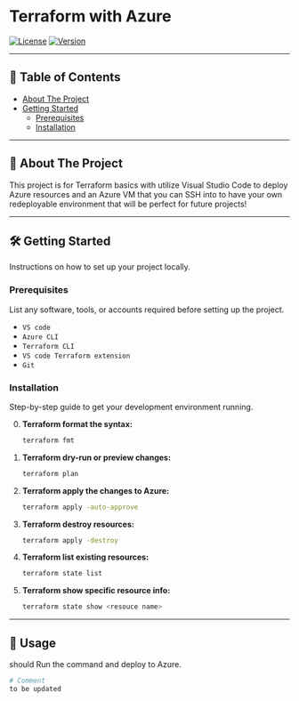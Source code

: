 # Terraform with Azure

[![License](https://img.shields.io/badge/License-MIT-blue.svg)](https://opensource.org/licenses/MIT)
[![Version](https://img.shields.io/badge/version-1.0.0-lightgrey)](https://github.com/your-username/your-repo-name/releases/tag/v0.0.1)

---

## 📝 Table of Contents

* [About The Project](#about-the-project)
* [Getting Started](#getting-started)
  * [Prerequisites](#prerequisites)
  * [Installation](#installation)


---

## 🚀 About The Project

This project is for Terraform basics with utilize Visual Studio Code to deploy Azure resources and an Azure VM that you can SSH into to have your own redeployable environment that will be perfect for future projects!

---


## 🛠️ Getting Started

Instructions on how to set up your project locally.

### Prerequisites

List any software, tools, or accounts required before setting up the project.

* `VS code`
* `Azure CLI`
* `Terraform CLI`
* `VS code Terraform extension`
* `Git`


### Installation

Step-by-step guide to get your development environment running.

0.  **Terraform format the syntax:**
    ```bash
    terraform fmt
    ```
1.  **Terraform dry-run or preview changes:**
    ```bash
    terraform plan
    ```
2.  **Terraform apply the changes to Azure:**
    ```bash
    terraform apply -auto-approve
    ```
3.  **Terraform destroy resources:**
    ```bash
    terraform apply -destroy
    ```
4.  **Terraform list existing resources:**
    ```bash
    terraform state list
    ```
5.  **Terraform show specific resource info:**
    ```bash
    terraform state show <resouce name> 
    ```    
---

## 🚀 Usage

should Run the command and deploy to Azure.

```bash
# Comment
to be updated